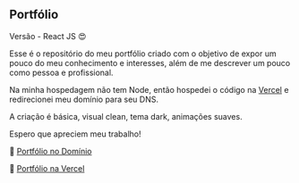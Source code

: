 ## Portfólio

Versão - React JS :heart_eyes:

Esse é o repositório do meu portfólio criado com o objetivo de expor um pouco do meu conhecimento e interesses, além de me descrever um pouco como pessoa e profissional.

Na minha hospedagem não tem Node, então hospedei o código na [Vercel](https://vercel.com) e redirecionei meu domínio para seu DNS.

A criação é básica, visual clean, tema dark, animações suaves.

Espero que apreciem meu trabalho!

:link: [Portfólio no Domínio](https://janilson.tech)

:link: [Portfólio na Vercel](https://janilson.vercel.app)